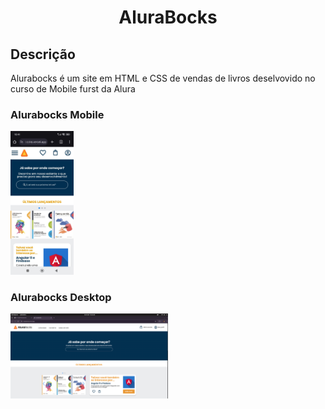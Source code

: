 <h1 align="center"> AluraBocks</h1>

<h2 > Descrição </h2>

<p font-size="1rem">
Alurabocks é um site em HTML e CSS de vendas de livros deselvovido no curso de Mobile furst da Alura </p>


<h3> Alurabocks Mobile </h3>
<img width="20%" align-items="center" src="assets/Alurabocks-mobile.jpeg">


<h3>Alurabocks Desktop</h3>

<img width="50%" align-items="center" src="assets/alurabocks-desktop.png">






